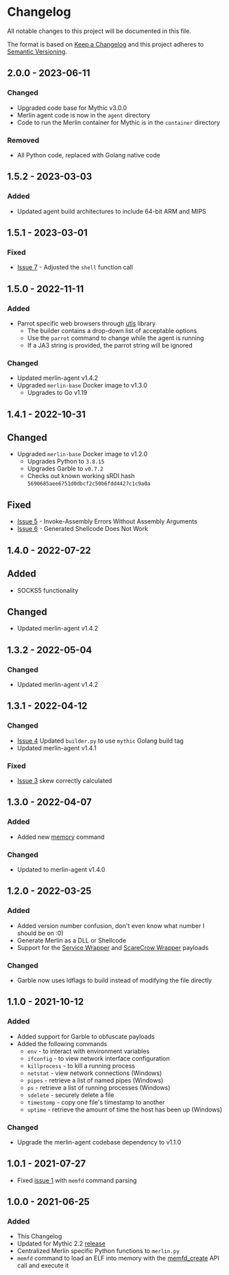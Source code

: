 # Changelog
All notable changes to this project will be documented in this file.

The format is based on [Keep a Changelog](http://keepachangelog.com/en/1.0.0/)
and this project adheres to [Semantic Versioning](http://semver.org/spec/v2.0.0.html).

## 2.0.0 - 2023-06-11

### Changed

- Upgraded code base for Mythic v3.0.0
- Merlin agent code is now in the `agent` directory
- Code to run the Merlin container for Mythic is in the `container` directory

### Removed

- All Python code, replaced with Golang native code

## 1.5.2 - 2023-03-03

### Added 

- Updated agent build architectures to include 64-bit ARM and MIPS

## 1.5.1 - 2023-03-01

### Fixed

- [Issue 7](https://github.com/MythicAgents/merlin/issues/7) - Adjusted the `shell` function call

## 1.5.0 - 2022-11-11

### Added

- Parrot specific web browsers through [utls](https://github.com/refraction-networking/utls#parroting) library
  - The builder contains a drop-down list of acceptable options
  - Use the `parrot` command to change while the agent is running
  - If a JA3 string is provided, the parrot string will be ignored

### Changed

- Updated merlin-agent v1.4.2
- Upgraded `merlin-base` Docker image to v1.3.0
  - Upgrades to Go v1.19


## 1.4.1 - 2022-10-31

## Changed

- Upgraded `merlin-base` Docker image to v1.2.0
  - Upgrades Python to `3.8.15`
  - Upgrades Garble to `v0.7.2`
  - Checks out known working sRDI hash `5690685aee6751d0dbcf2c50b6fdd4427c1c9a0a`

## Fixed

- [Issue 5](https://github.com/MythicAgents/merlin/issues/5) - Invoke-Assembly Errors Without Assembly Arguments
- [Issue 6](https://github.com/MythicAgents/merlin/issues/6) - Generated Shellcode Does Not Work

## 1.4.0 - 2022-07-22

## Added

- SOCKS5 functionality

## Changed

- Updated merlin-agent v1.4.2

## 1.3.2 - 2022-05-04

### Changed

- Updated merlin-agent v1.4.2

## 1.3.1 - 2022-04-12

### Changed

- [Issue 4](https://github.com/MythicAgents/merlin/issues/4) Updated `builder.py` to use `mythic` Golang build tag
- Updated merlin-agent v1.4.1

### Fixed

- [Issue 3](https://github.com/MythicAgents/merlin/issues/3) skew correctly calculated

## 1.3.0 - 2022-04-07

### Added

- Added new [memory](https://github.com/MythicAgents/merlin/blob/main/documentation-payload/merlin/commands/memory.md) command

### Changed

- Updated to merlin-agent v1.4.0

## 1.2.0 - 2022-03-25

### Added

- Added version number confusion, don't even know what number I should be on :0)
- Generate Merlin as a DLL or Shellcode
- Support for the [Service Wrapper](https://github.com/MythicAgents/service_wrapper) and [ScareCrow Wrapper](https://github.com/MythicAgents/scarecrow_wrapper) payloads

### Changed

- Garble now uses ldflags to build instead of modifying the file directly

## 1.1.0 - 2021-10-12

### Added

- Added support for Garble to obfuscate payloads
- Added the following commands
  - `env` - to interact with environment variables
  - `ifconfig` - to view network interface configuration
  - `killprocess` - to kill a running process
  - `netstat` - view network connections (Windows)
  - `pipes` - retrieve a list of named pipes (Windows)
  - `ps` - retrieve a list of running processes (Windows)
  - `sdelete` - securely delete a file
  - `timestomp` - copy one file's timestamp to another
  - `uptime` - retrieve the amount of time the host has been up (Windows)

### Changed 

- Upgrade the merlin-agent codebase dependency to v1.1.0

## 1.0.1 - 2021-07-27

- Fixed [issue 1](https://github.com/MythicAgents/merlin/issues/1) with `memfd` command parsing

## 1.0.0 - 2021-06-25

### Added

- This Changelog
- Updated for Mythic 2.2 [release](https://posts.specterops.io/learning-from-our-myths-45a19ad4d077)
- Centralized Merlin specific Python functions to `merlin.py`
- `memfd` command to load an ELF into memory with the 
  [memfd_create](https://man7.org/linux/man-pages/man2/memfd_create.2.html) API call and execute it
